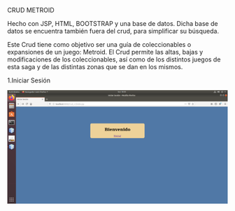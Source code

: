 
CRUD METROID

Hecho con JSP, HTML, BOOTSTRAP y una base de datos. Dicha base de datos se encuentra también fuera del crud, para simplificar su búsqueda.

Este Crud tiene como objetivo ser una guía de coleccionables o expansiones de un juego: Metroid.
El Crud permite las altas, bajas y modificaciones de los coleccionables, así como de los distintos juegos de esta saga y de las distintas zonas que se dan en los mismos.

1.Iniciar Sesión

![alt text](https://github.com/rodrigolopezramoss/Coleccionables-Metroid/blob/master/capturas/ubuntu1804_v03-2020-03-09-17-33-32.png)
